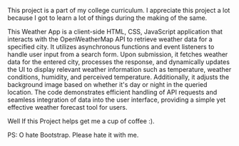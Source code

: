 This project is a part of my college curriculum. I appreciate this project a lot because I got to learn a lot of things during the making of the same.

This Weather App is a client-side HTML, CSS, JavaScript application that interacts with the OpenWeatherMap API to retrieve weather data for a specified city. It utilizes asynchronous functions and event listeners to handle user input from a search form. Upon submission, it fetches weather data for the entered city, processes the response, and dynamically updates the UI to display relevant weather information such as temperature, weather conditions, humidity, and perceived temperature. Additionally, it adjusts the background image based on whether it's day or night in the queried location. The code demonstrates efficient handling of API requests and seamless integration of data into the user interface, providing a simple yet effective weather forecast tool for users.

Well If this Project helps get me a cup of coffee :). 


PS: O hate Bootstrap. Please hate it with me.